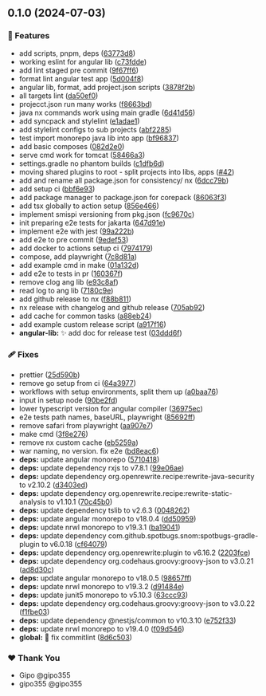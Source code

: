 ## 0.1.0 (2024-07-03)

### 🚀 Features

- add scripts, pnpm, deps
  ([63773d8](https://github.com/gipo355/angular-tomcat-gradle-monorepo/commit/63773d8))
- working eslint for angular lib
  ([c73fdde](https://github.com/gipo355/angular-tomcat-gradle-monorepo/commit/c73fdde))
- add lint staged pre commit
  ([9f67ff6](https://github.com/gipo355/angular-tomcat-gradle-monorepo/commit/9f67ff6))
- format lint angular test app
  ([5d004f8](https://github.com/gipo355/angular-tomcat-gradle-monorepo/commit/5d004f8))
- angular lib, format, add project.json scripts
  ([3878f2b](https://github.com/gipo355/angular-tomcat-gradle-monorepo/commit/3878f2b))
- all targets lint
  ([da50ef0](https://github.com/gipo355/angular-tomcat-gradle-monorepo/commit/da50ef0))
- projecct.json run many works
  ([f8663bd](https://github.com/gipo355/angular-tomcat-gradle-monorepo/commit/f8663bd))
- java nx commands work using main gradle
  ([6d41d56](https://github.com/gipo355/angular-tomcat-gradle-monorepo/commit/6d41d56))
- add syncpack and stylelint
  ([e1adae1](https://github.com/gipo355/angular-tomcat-gradle-monorepo/commit/e1adae1))
- add stylelint configs to sub projects
  ([abf2285](https://github.com/gipo355/angular-tomcat-gradle-monorepo/commit/abf2285))
- test import monorepo java lib into app
  ([bf96837](https://github.com/gipo355/angular-tomcat-gradle-monorepo/commit/bf96837))
- add basic composes
  ([082d2e0](https://github.com/gipo355/angular-tomcat-gradle-monorepo/commit/082d2e0))
- serve cmd work for tomcat
  ([58466a3](https://github.com/gipo355/angular-tomcat-gradle-monorepo/commit/58466a3))
- settings.gradle no phantom builds
  ([c1dfb6d](https://github.com/gipo355/angular-tomcat-gradle-monorepo/commit/c1dfb6d))
- moving shared plugins to root - split projects into libs, apps
  ([#42](https://github.com/gipo355/angular-tomcat-gradle-monorepo/pull/42))
- add and rename all package.json for consistency/ nx
  ([6dcc79b](https://github.com/gipo355/angular-tomcat-gradle-monorepo/commit/6dcc79b))
- add setup ci
  ([bbf6e93](https://github.com/gipo355/angular-tomcat-gradle-monorepo/commit/bbf6e93))
- add package manager to package.json for corepack
  ([86063f3](https://github.com/gipo355/angular-tomcat-gradle-monorepo/commit/86063f3))
- add tsx globally to action setup
  ([856e466](https://github.com/gipo355/angular-tomcat-gradle-monorepo/commit/856e466))
- implement smispi versioning from pkg.json
  ([fc9670c](https://github.com/gipo355/angular-tomcat-gradle-monorepo/commit/fc9670c))
- init preparing e2e tests for jakarta
  ([647d91e](https://github.com/gipo355/angular-tomcat-gradle-monorepo/commit/647d91e))
- implement e2e with jest
  ([99a222b](https://github.com/gipo355/angular-tomcat-gradle-monorepo/commit/99a222b))
- add e2e to pre commit
  ([9edef53](https://github.com/gipo355/angular-tomcat-gradle-monorepo/commit/9edef53))
- add docker to actions setup ci
  ([7974179](https://github.com/gipo355/angular-tomcat-gradle-monorepo/commit/7974179))
- compose, add playwright
  ([7c8d81a](https://github.com/gipo355/angular-tomcat-gradle-monorepo/commit/7c8d81a))
- add example cmd in make
  ([01a132d](https://github.com/gipo355/angular-tomcat-gradle-monorepo/commit/01a132d))
- add e2e to tests in pr
  ([160367f](https://github.com/gipo355/angular-tomcat-gradle-monorepo/commit/160367f))
- remove clog ang lib
  ([e93c8af](https://github.com/gipo355/angular-tomcat-gradle-monorepo/commit/e93c8af))
- read log to ang lib
  ([7180c9e](https://github.com/gipo355/angular-tomcat-gradle-monorepo/commit/7180c9e))
- add github release to nx
  ([f88b811](https://github.com/gipo355/angular-tomcat-gradle-monorepo/commit/f88b811))
- nx release with changelog and github release
  ([705ab92](https://github.com/gipo355/angular-tomcat-gradle-monorepo/commit/705ab92))
- add cache for common tasks
  ([a88eb24](https://github.com/gipo355/angular-tomcat-gradle-monorepo/commit/a88eb24))
- add example custom release script
  ([a917f16](https://github.com/gipo355/angular-tomcat-gradle-monorepo/commit/a917f16))
- **angular-lib:** :sparkles: add doc for release test
  ([03ddd6f](https://github.com/gipo355/angular-tomcat-gradle-monorepo/commit/03ddd6f))

### 🩹 Fixes

- prettier
  ([25d590b](https://github.com/gipo355/angular-tomcat-gradle-monorepo/commit/25d590b))
- remove go setup from ci
  ([64a3977](https://github.com/gipo355/angular-tomcat-gradle-monorepo/commit/64a3977))
- workflows with setup environments, split them up
  ([a0baa76](https://github.com/gipo355/angular-tomcat-gradle-monorepo/commit/a0baa76))
- input in setup node
  ([90be2fd](https://github.com/gipo355/angular-tomcat-gradle-monorepo/commit/90be2fd))
- lower typescript version for angular compiler
  ([36975ec](https://github.com/gipo355/angular-tomcat-gradle-monorepo/commit/36975ec))
- e2e tests path names, baseURL, playwright
  ([85692ff](https://github.com/gipo355/angular-tomcat-gradle-monorepo/commit/85692ff))
- remove safari from playwright
  ([aa907e7](https://github.com/gipo355/angular-tomcat-gradle-monorepo/commit/aa907e7))
- make cmd
  ([3f8e276](https://github.com/gipo355/angular-tomcat-gradle-monorepo/commit/3f8e276))
- remove nx custom cache
  ([eb5259a](https://github.com/gipo355/angular-tomcat-gradle-monorepo/commit/eb5259a))
- war naming, no version. fix e2e
  ([bd8eac6](https://github.com/gipo355/angular-tomcat-gradle-monorepo/commit/bd8eac6))
- **deps:** update angular monorepo
  ([5710418](https://github.com/gipo355/angular-tomcat-gradle-monorepo/commit/5710418))
- **deps:** update dependency rxjs to v7.8.1
  ([99e06ae](https://github.com/gipo355/angular-tomcat-gradle-monorepo/commit/99e06ae))
- **deps:** update dependency org.openrewrite.recipe:rewrite-java-security to
  v2.10.2
  ([d3403ed](https://github.com/gipo355/angular-tomcat-gradle-monorepo/commit/d3403ed))
- **deps:** update dependency org.openrewrite.recipe:rewrite-static-analysis to
  v1.10.1
  ([70c45b0](https://github.com/gipo355/angular-tomcat-gradle-monorepo/commit/70c45b0))
- **deps:** update dependency tslib to v2.6.3
  ([0048262](https://github.com/gipo355/angular-tomcat-gradle-monorepo/commit/0048262))
- **deps:** update angular monorepo to v18.0.4
  ([dd50959](https://github.com/gipo355/angular-tomcat-gradle-monorepo/commit/dd50959))
- **deps:** update nrwl monorepo to v19.3.1
  ([ba19041](https://github.com/gipo355/angular-tomcat-gradle-monorepo/commit/ba19041))
- **deps:** update dependency com.github.spotbugs.snom:spotbugs-gradle-plugin to
  v6.0.18
  ([cf64079](https://github.com/gipo355/angular-tomcat-gradle-monorepo/commit/cf64079))
- **deps:** update dependency org.openrewrite:plugin to v6.16.2
  ([2203fce](https://github.com/gipo355/angular-tomcat-gradle-monorepo/commit/2203fce))
- **deps:** update dependency org.codehaus.groovy:groovy-json to v3.0.21
  ([ad8d30c](https://github.com/gipo355/angular-tomcat-gradle-monorepo/commit/ad8d30c))
- **deps:** update angular monorepo to v18.0.5
  ([98657ff](https://github.com/gipo355/angular-tomcat-gradle-monorepo/commit/98657ff))
- **deps:** update nrwl monorepo to v19.3.2
  ([d91484e](https://github.com/gipo355/angular-tomcat-gradle-monorepo/commit/d91484e))
- **deps:** update junit5 monorepo to v5.10.3
  ([63ccc93](https://github.com/gipo355/angular-tomcat-gradle-monorepo/commit/63ccc93))
- **deps:** update dependency org.codehaus.groovy:groovy-json to v3.0.22
  ([f1fbe03](https://github.com/gipo355/angular-tomcat-gradle-monorepo/commit/f1fbe03))
- **deps:** update dependency @nestjs/common to v10.3.10
  ([e752f33](https://github.com/gipo355/angular-tomcat-gradle-monorepo/commit/e752f33))
- **deps:** update nrwl monorepo to v19.4.0
  ([f09d546](https://github.com/gipo355/angular-tomcat-gradle-monorepo/commit/f09d546))
- **global:** :bug: fix commitlint
  ([8d6c503](https://github.com/gipo355/angular-tomcat-gradle-monorepo/commit/8d6c503))

### ❤️ Thank You

- Gipo @gipo355
- gipo355 @gipo355
